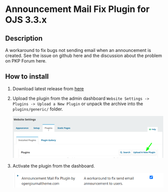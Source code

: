 # Announcement Mail Fix Plugin for OJS 3.3.x

## Description
A workaround to fix bugs not sending email when an announcement is created.
See the issue on github here and the discussion about the problem on PKP Forum here.


## How to install
1. Download latest release from [here](https://github.com/openjournalteam/announcementMailFix)
2. Upload the plugin from the admin dashboard `Website Settings -> Plugins -> Upload a New Plugin` or unpack the archive into the `plugins/generic/` folder.
   
   ![content](/images/uploadnewplugin.png)
   
3. Activate the plugin from the dashboard.
   
   ![content](/images/activate.png)
